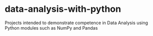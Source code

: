 # data-analysis-with-python
Projects intended to demonstrate competence in Data Analysis using Python modules such as NumPy and Pandas

